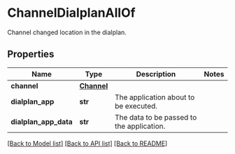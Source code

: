 # ChannelDialplanAllOf

Channel changed location in the dialplan.
## Properties
Name | Type | Description | Notes
------------ | ------------- | ------------- | -------------
**channel** | [**Channel**](Channel.md) |  |
**dialplan_app** | **str** | The application about to be executed. |
**dialplan_app_data** | **str** | The data to be passed to the application. |

[[Back to Model list]](../README.md#documentation-for-models) [[Back to API list]](../README.md#documentation-for-api-endpoints) [[Back to README]](../README.md)
